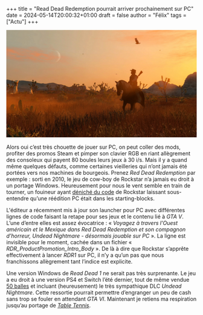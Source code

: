 +++
title = "Read Dead Redemption pourrait arriver prochainement sur PC"
date = 2024-05-14T20:00:32+01:00
draft = false
author = "Félix"
tags = ["Actu"]
+++

![Image promo pour Red Dead Redemption](RDR0111.jpg) 

Alors oui c’est très chouette de jouer sur PC, on peut coller des mods, profiter des promos Steam et pimper son clavier RGB en riant allègrement des consoleux qui payent 80 boules leurs jeux à 30 i/s. Mais il y a quand même quelques défauts, comme certaines vieilleries qui n’ont jamais été portées vers nos machines de bourgeois. Prenez *Red Dead Redemption* par exemple : sorti en 2010, le jeu de cow-boy de Rockstar n’a jamais eu droit à un portage Windows. Heureusement pour nous le vent semble en train de tourner, un fouineur ayant [déniché du code](https://twitter.com/TezFunz2/status/1790031522315026508) de Rockstar laissant sous-entendre qu’une réédition PC était dans les starting-blocks.

L'éditeur a récemment mis à jour son launcher pour PC avec différentes lignes de code faisant la retape pour ses jeux et le contenu lié à *GTA V*. L’une d’entre elles est assez évocatrice : « *Voyagez à travers l'Ouest américain et le Mexique dans Red Dead Redemption et son compagnon d’horreur, Undead Nightmare - désormais jouable sur PC* ». La ligne est invisible pour le moment, cachée dans un fichier « *RDR_ProductPromotion_Intro_Body* ». De là à dire que Rockstar s’apprête effectivement à lancer *RDR1* sur PC, il n’y a qu’un pas que nous franchissons allègrement tant l’indice est explicite.

Une version Windows de *Read Dead 1* ne serait pas très surprenante. Le jeu a eu droit à une version PS4 et Switch l’été dernier, tout de même vendue [50 balles](https://www.nintendo.com/fr-fr/Jeux/Jeux-Nintendo-Switch/Red-Dead-Redemption-2427365.html) et incluant (heureusement) le très sympathique DLC *Undead Nightmare*. Cette ressortie pourrait permettre d’engranger un peu de cash sans trop se fouler en attendant *GTA VI*. Maintenant je retiens ma respiration jusqu’au portage de *[Table Tennis](https://en.wikipedia.org/wiki/Rockstar_Games_Presents_Table_Tennis)*.

